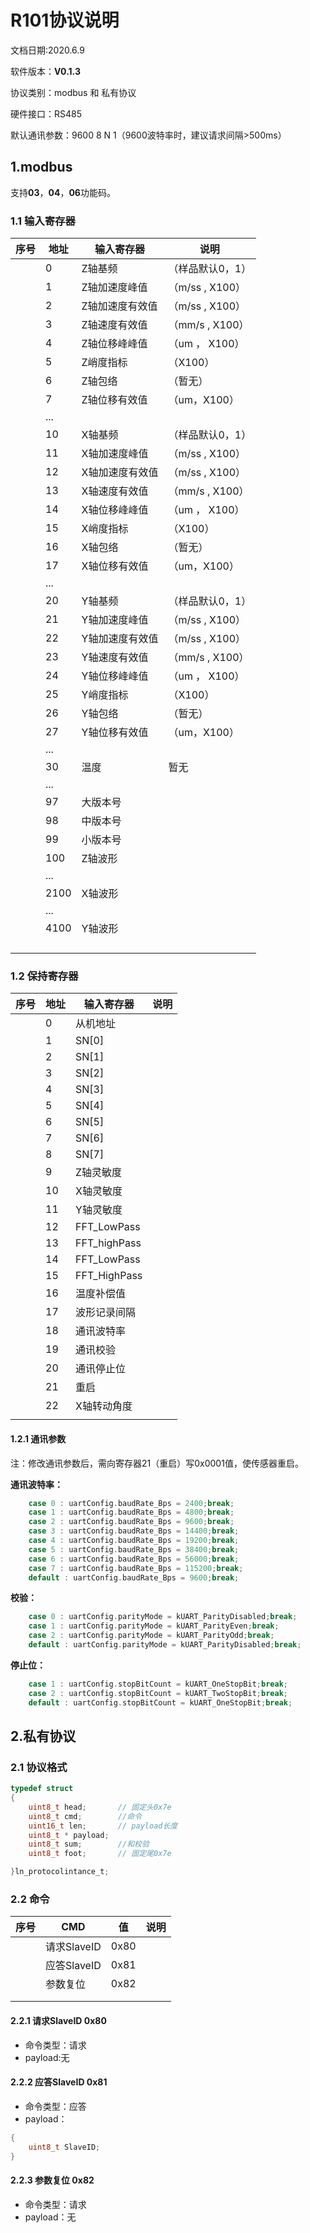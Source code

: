 # R101协议说明
文档日期:2020.6.9

软件版本：**V0.1.3**

协议类别：modbus 和 私有协议

硬件接口：RS485

默认通讯参数：9600 8 N 1（9600波特率时，建议请求间隔>500ms）

## 1.modbus
支持**03**，**04**，**06**功能码。
### 1.1 输入寄存器
| 序号 | 地址 | 输入寄存器                     | 说明               |
| ---- | ---- | ------------------------------ | ------------------------------ |
|      | 0    | Z轴基频        | （样品默认0，1） |
|      | 1    | Z轴加速度峰值   |    （m/ss , X100）|
|      | 2    | Z轴加速度有效值 |  （m/ss , X100）|
|      | 3    | Z轴速度有效值   |  （mm/s , X100）  |
|      | 4    | Z轴位移峰峰值    |   （um ， X100）  |
|      | 5    | Z峭度指标             |    （X100）            |
|      | 6    | Z轴包络                |    （暂无）             |
| | 7 | Z轴位移有效值 | （um，X100） |
|      | ...  |                                |                                |
|      | 10    | X轴基频        | （样品默认0，1） |
|      | 11    | X轴加速度峰值   |    （m/ss , X100）|
|      | 12    | X轴加速度有效值 |  （m/ss , X100）|
|      | 13    | X轴速度有效值   |  （mm/s , X100）  |
|      | 14    | X轴位移峰峰值    |   （um ， X100）  |
|      | 15    | X峭度指标             |    （X100）            |
|      | 16    | X轴包络                |    （暂无）             |
| | 17 | X轴位移有效值 | （um，X100） |
|      |  ...    |                                |                                |
|      | 20    | Y轴基频        | （样品默认0，1） |
|      | 21    | Y轴加速度峰值   |    （m/ss , X100）|
|      | 22    | Y轴加速度有效值 |  （m/ss , X100）|
|      | 23    | Y轴速度有效值   |  （mm/s , X100）  |
|      | 24    | Y轴位移峰峰值    |   （um ， X100）  |
|      | 25    | Y峭度指标             |    （X100）            |
|      | 26    | Y轴包络                |    （暂无）             |
| | 27 | Y轴位移有效值 | （um，X100） |
|      | ...  |                                |                                |
|      |  30    | 温度                            |                                暂无|
|      | ... |  |                                |
|      | 97 | 大版本号 |                                |
|      | 98 | 中版本号 |                                |
|      | 99 | 小版本号 |                                |
|      | 100 | Z轴波形 |                                |
|      | ... |                                |                                |
|      | 2100 | X轴波形 |                                |
|      | ... |                                |                                |
|      | 4100 | Y轴波形 |                                |
|      |      |                                |                                |
|      |      |                                |                                |
|      |      |                                |                                |
|      |      |                                |                                |

### 1.2 保持寄存器
| 序号 | 地址 | 输入寄存器                     | 说明               |
| ---- | ---- | ------------------------------ | ------------------------------ |
|      | 0    | 从机地址   |      |
| | 1    | SN[0] |      |
| | 2    | SN[1] |      |
| | 3    | SN[2] |      |
| | 4    | SN[3] |      |
| | 5    | SN[4] |      |
| | 6    | SN[5] |      |
| | 7    | SN[6] |      |
| | 8    | SN[7] |      |
| | 9 | Z轴灵敏度 |      |
| | 10 | X轴灵敏度 |      |
| | 11 | Y轴灵敏度 |      |
| | 12 | FFT_LowPass |      |
| | 13 | FFT_highPass |      |
| | 14 | FFT_LowPass |      |
| | 15 | FFT_HighPass |      |
| | 16 | 温度补偿值 |      |
| | 17 | 波形记录间隔 |      |
| | 18 | 通讯波特率 |      |
| | 19 | 通讯校验 |      |
| | 20 | 通讯停止位 |      |
| | 21 | 重启 |      |
| | 22 | X轴转动角度 |      |
| |      |            |      |

#### 1.2.1 通讯参数
注：修改通讯参数后，需向寄存器21（重启）写0x0001值，使传感器重启。

**通讯波特率：**
```c
    case 0 : uartConfig.baudRate_Bps = 2400;break;
    case 1 : uartConfig.baudRate_Bps = 4800;break;
    case 2 : uartConfig.baudRate_Bps = 9600;break;
    case 3 : uartConfig.baudRate_Bps = 14400;break;
    case 4 : uartConfig.baudRate_Bps = 19200;break;
    case 5 : uartConfig.baudRate_Bps = 38400;break;
    case 6 : uartConfig.baudRate_Bps = 56000;break;
    case 7 : uartConfig.baudRate_Bps = 115200;break;
    default : uartConfig.baudRate_Bps = 9600;break;
```
**校验：**
```c
    case 0 : uartConfig.parityMode = kUART_ParityDisabled;break;
    case 1 : uartConfig.parityMode = kUART_ParityEven;break;
    case 2 : uartConfig.parityMode = kUART_ParityOdd;break;
    default : uartConfig.parityMode = kUART_ParityDisabled;break;
```
**停止位：**
```c
    case 1 : uartConfig.stopBitCount = kUART_OneStopBit;break;
    case 2 : uartConfig.stopBitCount = kUART_TwoStopBit;break;
    default : uartConfig.stopBitCount = kUART_OneStopBit;break;
```


## 2.私有协议
### 2.1 协议格式

```c
typedef struct
{
	uint8_t head;		// 固定头0x7e
	uint8_t cmd;		//命令
	uint16_t len;		// payload长度
	uint8_t * payload;
	uint8_t sum;		//和校验
	uint8_t foot;		// 固定尾0x7e

}ln_protocolintance_t;
```


### 2.2 命令

|序号|CMD|值|说明|
|---|---|---|---|
||请求SlaveID|0x80||
||应答SlaveID|0x81||
||参数复位|0x82||
|||||
|||||

#### 2.2.1 请求SlaveID  0x80
* 命令类型：请求
* payload:无

#### 2.2.2 应答SlaveID 0x81
* 命令类型：应答
* payload：
```c
{
	uint8_t SlaveID;
}
```
#### 2.2.3 参数复位 0x82
* 命令类型：请求
* payload：无











